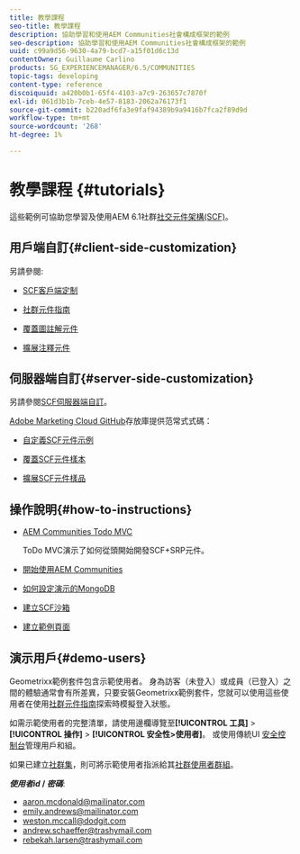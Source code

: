 ```yaml
---
title: 教學課程
seo-title: 教學課程
description: 協助學習和使用AEM Communities社會構成框架的範例
seo-description: 協助學習和使用AEM Communities社會構成框架的範例
uuid: c99a9d56-9630-4a79-bcd7-a15f01d6c13d
contentOwner: Guillaume Carlino
products: SG_EXPERIENCEMANAGER/6.5/COMMUNITIES
topic-tags: developing
content-type: reference
discoiquuid: a420b0b1-65f4-4103-a7c9-263657c7870f
exl-id: 061d3b1b-7ceb-4e57-8183-2062a76173f1
source-git-commit: b220adf6fa3e9faf94389b9a9416b7fca2f89d9d
workflow-type: tm+mt
source-wordcount: '268'
ht-degree: 1%

---
```


# 教學課程 {#tutorials}

這些範例可協助您學習及使用AEM 6.1社群[社交元件架構(SCF)](scf.md)。

## 用戶端自訂{#client-side-customization}

另請參閱:

* [SCF客戶端定制](client-customize.md)

* [社群元件指南](components-guide.md)

* [覆蓋圖註解元件](overlay-comments.md)

* [擴展注釋元件](extend-comments.md)

## 伺服器端自訂{#server-side-customization}

另請參閱[SCF伺服器端自訂](server-customize.md)。

[Adobe Marketing Cloud GitHub](https://github.com/Adobe-Marketing-Cloud)存放庫提供范常式式碼：

* [自定義SCF元件示例](https://github.com/Adobe-Marketing-Cloud/aem-scf-sample-components-customize)

* [覆蓋SCF元件樣本](https://github.com/Adobe-Marketing-Cloud/aem-scf-sample-components-overlay)

* [擴展SCF元件樣品](https://github.com/Adobe-Marketing-Cloud/aem-scf-sample-components-extension)

## 操作說明{#how-to-instructions}

* [AEM Communities Todo MVC](https://github.com/Adobe-Marketing-Cloud/aem-communities-todomvc-sample)

   ToDo MVC演示了如何從頭開始開發SCF+SRP元件。

* [開始使用AEM Communities](getting-started.md)

* [如何設定演示的MongoDB](demo-mongo.md)

* [建立SCF沙箱](an-scf-sandbox.md)

* [建立範例頁面](create-sample-page.md)

## 演示用戶{#demo-users}

Geometrixx範例套件包含示範使用者。 身為訪客（未登入）或成員（已登入）之間的體驗通常會有所差異，只要安裝Geometrixx範例套件，您就可以使用這些使用者在使用[社群元件指南](components-guide.md)探索時模擬登入狀態。

如需示範使用者的完整清單，請使用邊欄導覽至&#x200B;**[!UICONTROL 工具]** > **[!UICONTROL 操作]** > **[!UICONTROL 安全性>使用者]**。 或使用傳統UI [安全控制台](http://localhost:4502/useradmin)管理用戶和組。

如果已建立[社群集](getting-started.md)，則可將示範使用者指派給其[社群使用者群組](users.md)。

***使用者id* / *密碼***:

* aaron.mcdonald@mailinator.com
* emily.andrews@mailinator.com
* weston.mccall@dodgit.com
* andrew.schaeffer@trashymail.com
* rebekah.larsen@trashymail.com

